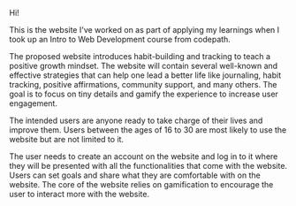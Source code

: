Hi! 

This is the website I've worked on as part of applying my learnings when I took up an Intro to Web Development course from codepath. 

The proposed website introduces habit-building and tracking to teach a positive growth mindset. The website will contain several well-known and effective strategies that can help one lead a better life like journaling, habit tracking, positive affirmations, community support, and many others. The goal is to focus on tiny details and gamify the experience to increase user engagement. 

The intended users are anyone ready to take charge of their lives and improve them. Users between the ages of 16 to 30  are most likely to use the website but are not limited to it.

The user needs to create an account on the website and log in to it where they will be presented with all the functionalities that come with the website. Users can set goals and share what they are comfortable with on the website. The core of the website relies on gamification to encourage the user to interact more with the website. 